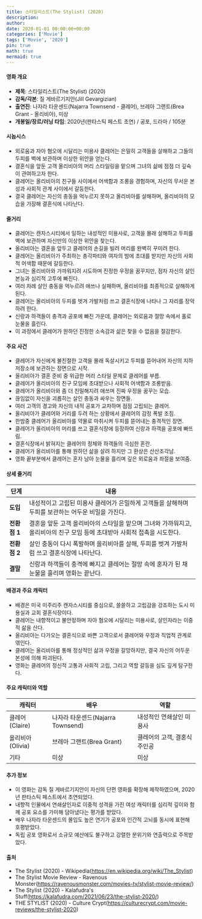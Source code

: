 ```yaml
---
title: 스타일리스트(The Stylist) (2020)
description: 
author: 
date: 2020-01-01 00:00:00+00:00
categories: ['Movie']
tags: ['Movie', '2020']
pin: true
math: true
mermaid: true
---
```

#### 영화 개요

- **제목**: 스타일리스트(The Stylist) (2020)  
- **감독/각본**: 질 게바르기지안(Jill Gevargizian)  
- **출연진**: 나자라 타운센드(Najarra Townsend - 클레어), 브레아 그랜트(Brea Grant - 올리비아), 미상  
- **개봉일/장르/러닝 타임**: 2020년(판타스틱 페스트 초연) / 공포, 드라마 / 105분  

#### 시놉시스

- 외로움과 자아 혐오에 시달리는 미용사 클레어는 은밀히 고객들을 살해하고 그들의 두피를 벽에 보관하며 이상한 위안을 얻는다.  
- 결혼식을 앞둔 고객 올리비아의 머리 스타일링을 맡으며 그녀의 삶에 점점 더 깊숙이 관여하고자 한다.  
- 클레어는 올리비아의 친구들 사이에서 어색함과 조롱을 경험하며, 자신의 무서운 본성과 사회적 관계 사이에서 갈등한다.  
- 결국 클레어는 자신의 충동을 억누르지 못하고 올리비아를 살해하며, 올리비아의 모습을 가장해 결혼식에 나타난다.  

#### 줄거리

- 클레어는 캔자스시티에서 일하는 내성적인 미용사로, 고객을 몰래 살해하고 두피를 벽에 보관하며 자신만의 이상한 위안을 찾는다.  
- 올리비아는 결혼을 앞두고 클레어의 손길을 빌려 머리를 완벽히 꾸미려 한다.  
- 클레어는 올리비아가 주최하는 총각파티와 여자의 밤에 초대를 받지만 자신의 사회적 어색함 때문에 갈등한다.  
- 그녀는 올리비아와 가까워지려 시도하며 진정한 우정을 꿈꾸지만, 점차 자신의 살인 본능과 심리적 고투에 빠진다.  
- 여러 차례 살인 충동을 억누르려 애쓰나 실패하며, 올리비아를 최종적으로 살해하게 된다.  
- 클레어는 올리비아의 두피를 벗겨 가발처럼 쓰고 결혼식장에 나타나 그 자리를 장악하려 한다.  
- 신랑과 하객들이 충격과 공포에 빠진 가운데, 클레어는 외로움과 절망 속에서 홀로 눈물을 흘린다.  
- 이 과정에서 클레어가 원하던 진정한 소속감과 삶은 찾을 수 없음을 절감한다.  

#### 주요 사건

- 클레어가 자신에게 불친절한 고객을 몰래 독살시키고 두피를 뜯어내어 자신의 지하 저장소에 보관하는 장면으로 시작.  
- 올리비아가 결혼 준비 중 위급한 머리 스타일 문제로 클레어를 부름.  
- 클레어가 올리비아의 친구 모임에 초대받으나 사회적 어색함과 조롱받음.  
- 클레어가 올리비아와 좀 더 친밀해지려 애쓰며 진짜 우정을 꿈꾸는 모습.  
- 끊임없이 자신을 괴롭히는 살인 충동과 싸우는 장면들.  
- 여러 고객의 경고와 자신의 내적 공포가 교차하며 점점 고립되는 클레어.  
- 올리비아가 클레어와 거리를 두려 하는 상황에서 클레어의 감정 폭발 조짐.  
- 한밤중 클레어가 올리비아를 약물로 마취시켜 두피를 뜯어내는 충격적인 장면.  
- 클레어가 올리비아의 머리를 쓰고 결혼식장에 등장하여 신랑과 하객을 공포에 빠뜨림.  
- 결혼식장에서 밝혀지는 클레어의 정체와 하객들의 극심한 혼란.  
- 클레어가 올리비아를 통해 원하던 삶을 살려 하지만 그 환상은 산산조각남.  
- 영화 끝부분에서 클레어는 혼자 남아 눈물을 흘리며 깊은 외로움과 좌절을 보여줌.  

#### 상세 줄거리

| **단계**  | **내용** |
|-----------|----------|
| **도입** | 내성적이고 고립된 미용사 클레어가 은밀하게 고객들을 살해하며 두피를 보관하는 어두운 비밀을 가진다. |
| **전환점 1** | 결혼을 앞둔 고객 올리비아의 스타일을 맡으며 그녀와 가까워지고, 올리비아의 친구 모임 등에 초대받아 사회적 접촉을 시도한다. |
| **전환점 2** | 살인 충동이 다시 폭발하며 올리비아를 살해, 두피를 벗겨 가발처럼 쓰고 결혼식장에 나타난다. |
| **결말** | 신랑과 하객들이 충격에 빠지고 클레어는 절망 속에 혼자가 된 채 눈물을 흘리며 영화는 끝난다. |

#### 배경과 주요 캐릭터

- 배경은 미국 미주리주 캔자스시티를 중심으로, 쓸쓸하고 고립감을 강조하는 도시 미용실과 교회 결혼식장이다.  
- 클레어는 내향적이고 불안정하며 자아 혐오에 시달리는 미용사로, 살인자라는 이중적 삶을 산다.  
- 올리비아는 다가오는 결혼식으로 바쁜 고객으로서 클레어와 우정과 직업적 관계로 엮인다.  
- 클레어는 올리비아를 통해 정상적인 삶과 우정을 갈망하지만, 결국 자신의 어두운 본성에 의해 파괴된다.  
- 영화는 클레어의 정신적 고통과 사회적 고립, 그리고 역할 갈등을 심도 깊게 탐구한다.  

#### 주요 캐릭터와 역할

| **캐릭터** | **배우**          | **역할**                     |
|------------|-------------------|------------------------------|
| 클레어(Claire)    | 나자라 타운센드(Najarra Townsend) | 내성적인 연쇄살인 미용사         |
| 올리비아(Olivia)  | 브레아 그랜트(Brea Grant)          | 클레어의 고객, 결혼식 주인공     |
| 기타       | 미상              | 미상                         |

#### 추가 정보

- 이 영화는 감독 질 게바르기지안이 자신의 단편 영화를 확장해 제작하였으며, 2020년 판타스틱 페스트에서 초연되었다.  
- 내향적 인물에서 연쇄살인자로 이중적 성격을 가진 여성 캐릭터를 심리적 깊이와 함께 공포 요소를 가미해 담아냈다는 평가를 받았다.  
- 배우 나자라 타운센드의 몰입도 높은 연기가 공포와 인간적 고뇌를 동시에 표현해 호평받았다.  
- 독립 공포 영화로서 소규모 예산에도 불구하고 강렬한 분위기와 연출력으로 주목받았다.  

#### 출처

- The Stylist (2020) - Wikipedia(https://en.wikipedia.org/wiki/The_Stylist)  
- The Stylist Movie Review - Ravenous Monster(https://ravenousmonster.com/movies-tv/stylist-movie-review/)  
- The Stylist (2020) - Kalafudra's Stuff(https://kalafudra.com/2021/06/23/the-stylist-2020/)  
- THE STYLIST (2020) - Culture Crypt(https://culturecrypt.com/movie-reviews/the-stylist-2020)
